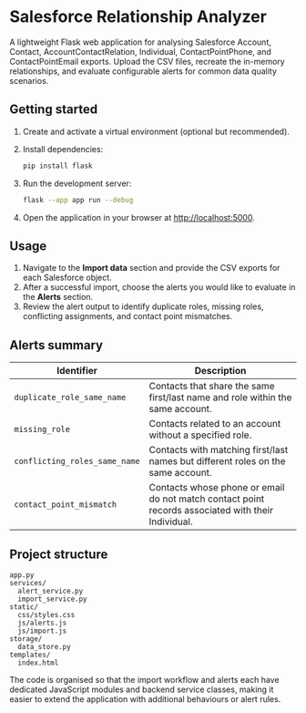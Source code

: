 # Salesforce Relationship Analyzer

A lightweight Flask web application for analysing Salesforce Account, Contact, AccountContactRelation, Individual, ContactPointPhone, and ContactPointEmail exports. Upload the CSV files, recreate the in-memory relationships, and evaluate configurable alerts for common data quality scenarios.

## Getting started

1. Create and activate a virtual environment (optional but recommended).
2. Install dependencies:

   ```bash
   pip install flask
   ```

3. Run the development server:

   ```bash
   flask --app app run --debug
   ```

4. Open the application in your browser at <http://localhost:5000>.

## Usage

1. Navigate to the **Import data** section and provide the CSV exports for each Salesforce object.
2. After a successful import, choose the alerts you would like to evaluate in the **Alerts** section.
3. Review the alert output to identify duplicate roles, missing roles, conflicting assignments, and contact point mismatches.

## Alerts summary

| Identifier | Description |
| ---------- | ----------- |
| `duplicate_role_same_name` | Contacts that share the same first/last name and role within the same account. |
| `missing_role` | Contacts related to an account without a specified role. |
| `conflicting_roles_same_name` | Contacts with matching first/last names but different roles on the same account. |
| `contact_point_mismatch` | Contacts whose phone or email do not match contact point records associated with their Individual. |

## Project structure

```
app.py
services/
  alert_service.py
  import_service.py
static/
  css/styles.css
  js/alerts.js
  js/import.js
storage/
  data_store.py
templates/
  index.html
```

The code is organised so that the import workflow and alerts each have dedicated JavaScript modules and backend service classes, making it easier to extend the application with additional behaviours or alert rules.
